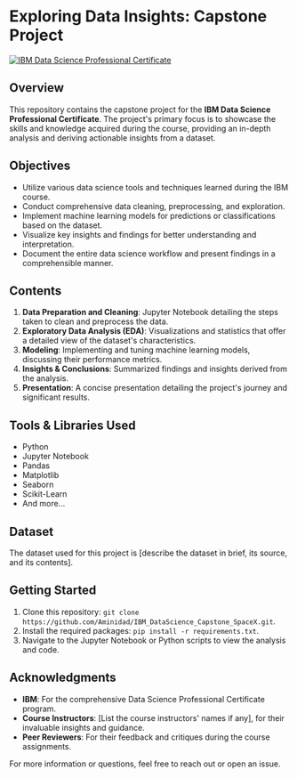 # Exploring Data Insights: Capstone Project

[![IBM Data Science Professional Certificate](https://img.shields.io/badge/IBM%20Certification-Data%20Science-blue.svg)](https://www.coursera.org/professional-certificates/ibm-data-science)

## Overview
This repository contains the capstone project for the **IBM Data Science Professional Certificate**. The project's primary focus is to showcase the skills and knowledge acquired during the course, providing an in-depth analysis and deriving actionable insights from a dataset.

## Objectives
- Utilize various data science tools and techniques learned during the IBM course.
- Conduct comprehensive data cleaning, preprocessing, and exploration.
- Implement machine learning models for predictions or classifications based on the dataset.
- Visualize key insights and findings for better understanding and interpretation.
- Document the entire data science workflow and present findings in a comprehensible manner.

## Contents
1. **Data Preparation and Cleaning**: Jupyter Notebook detailing the steps taken to clean and preprocess the data.
2. **Exploratory Data Analysis (EDA)**: Visualizations and statistics that offer a detailed view of the dataset's characteristics.
3. **Modeling**: Implementing and tuning machine learning models, discussing their performance metrics.
4. **Insights & Conclusions**: Summarized findings and insights derived from the analysis.
5. **Presentation**: A concise presentation detailing the project's journey and significant results.

## Tools & Libraries Used
- Python
- Jupyter Notebook
- Pandas
- Matplotlib
- Seaborn
- Scikit-Learn
- And more...

## Dataset
The dataset used for this project is [describe the dataset in brief, its source, and its contents].

## Getting Started
1. Clone this repository: `git clone https://github.com/Aminidad/IBM_DataScience_Capstone_SpaceX.git`.
2. Install the required packages: `pip install -r requirements.txt`.
3. Navigate to the Jupyter Notebook or Python scripts to view the analysis and code.

## Acknowledgments
- **IBM**: For the comprehensive Data Science Professional Certificate program.
- **Course Instructors**: [List the course instructors' names if any], for their invaluable insights and guidance.
- **Peer Reviewers**: For their feedback and critiques during the course assignments.

For more information or questions, feel free to reach out or open an issue.